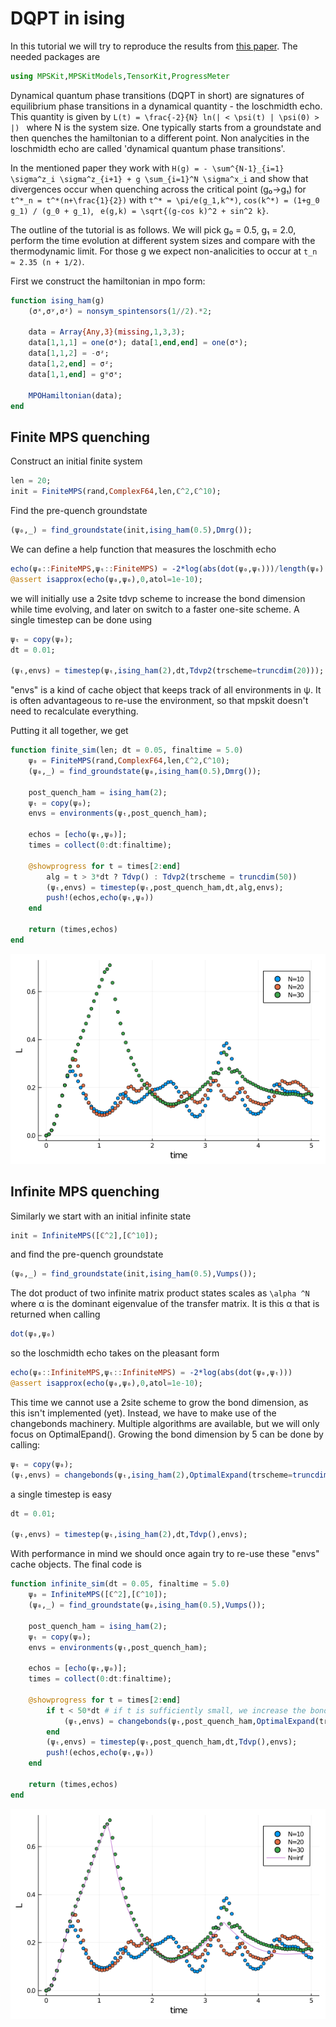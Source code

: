 # DQPT in ising

In this tutorial we will try to reproduce the results from [this paper](https://arxiv.org/pdf/1206.2505.pdf). The needed packages are

```julia
using MPSKit,MPSKitModels,TensorKit,ProgressMeter
```

Dynamical quantum phase transitions (DQPT in short) are signatures of equilibrium phase transitions in a dynamical quantity - the loschmidth echo. This quantity is given by ``L(t) = \frac{-2}{N} ln(| < \psi(t) | \psi(0) > |) `` where N is the system size. One typically starts from a groundstate and then quenches the hamiltonian to a different point. Non analycities in the loschmidth echo are called 'dynamical quantum phase transitions'.

In the mentioned paper they work with ``H(g) = - \sum^{N-1}_{i=1} \sigma^z_i \sigma^z_{i+1} + g \sum_{i=1}^N \sigma^x_i`` and show that divergences occur when quenching across the critical point (g₀→g₁) for ``t^*_n = t^*(n+\frac{1}{2})`` with ``t^* = \pi/e(g_1,k^*)``, ``cos(k^*) = (1+g_0 g_1) / (g_0 + g_1)``, `` e(g,k) = \sqrt{(g-cos k)^2 + sin^2 k}``.

The outline of the tutorial is as follows. We will pick g₀ = 0.5, g₁ = 2.0, perform the time evolution at different system sizes and compare with the thermodynamic limit. For those g we expect non-analicities to occur at ``t_n ≈ 2.35 (n + 1/2)``.

First we construct the hamiltonian in mpo form:
```julia
function ising_ham(g)
    (σˣ,σʸ,σᶻ) = nonsym_spintensors(1//2).*2;

    data = Array{Any,3}(missing,1,3,3);
    data[1,1,1] = one(σˣ); data[1,end,end] = one(σˣ);
    data[1,1,2] = -σᶻ;
    data[1,2,end] = σᶻ;
    data[1,1,end] = g*σˣ;

    MPOHamiltonian(data);
end
```

## Finite MPS quenching

Construct an initial finite system
```julia
len = 20;
init = FiniteMPS(rand,ComplexF64,len,ℂ^2,ℂ^10);
```

Find the pre-quench groundstate
```julia
(ψ₀,_) = find_groundstate(init,ising_ham(0.5),Dmrg());
```

We can define a help function that measures the loschmith echo
```julia
echo(ψ₀::FiniteMPS,ψₜ::FiniteMPS) = -2*log(abs(dot(ψ₀,ψₜ)))/length(ψ₀)
@assert isapprox(echo(ψ₀,ψ₀),0,atol=1e-10);
```

we will initially use a 2site tdvp scheme to increase the bond dimension while time evolving, and later on switch to a faster one-site scheme. A single timestep can be done using
```julia
ψₜ = copy(ψ₀);
dt = 0.01;

(ψₜ,envs) = timestep(ψₜ,ising_ham(2),dt,Tdvp2(trscheme=truncdim(20)));
```

"envs" is a kind of cache object that keeps track of all environments in ψ. It is often advantageous to re-use the environment, so that mpskit doesn't need to recalculate everything.

Putting it all together, we get
```julia
function finite_sim(len; dt = 0.05, finaltime = 5.0)
    ψ₀ = FiniteMPS(rand,ComplexF64,len,ℂ^2,ℂ^10);
    (ψ₀,_) = find_groundstate(ψ₀,ising_ham(0.5),Dmrg());

    post_quench_ham = ising_ham(2);
    ψₜ = copy(ψ₀);
    envs = environments(ψₜ,post_quench_ham);

    echos = [echo(ψₜ,ψ₀)];
    times = collect(0:dt:finaltime);

    @showprogress for t = times[2:end]
        alg = t > 3*dt ? Tdvp() : Tdvp2(trscheme = truncdim(50))
        (ψₜ,envs) = timestep(ψₜ,post_quench_ham,dt,alg,envs);
        push!(echos,echo(ψₜ,ψ₀))
    end

    return (times,echos)
end
```
![](finite_timeev.png)

## Infinite MPS quenching

Similarly we start with an initial infinite state
```julia
init = InfiniteMPS([ℂ^2],[ℂ^10]);
```

and find the pre-quench groundstate
```julia
(ψ₀,_) = find_groundstate(init,ising_ham(0.5),Vumps());
```

The dot product of two infinite matrix product states scales as  ``\alpha ^N`` where α is the dominant eigenvalue of the transfer matrix. It is this α that is returned when calling
```julia
dot(ψ₀,ψ₀)
```
so the loschmidth echo takes on the pleasant form

```julia
echo(ψ₀::InfiniteMPS,ψₜ::InfiniteMPS) = -2*log(abs(dot(ψ₀,ψₜ)))
@assert isapprox(echo(ψ₀,ψ₀),0,atol=1e-10);
```

This time we cannot use a 2site scheme to grow the bond dimension, as this isn't implemented (yet). Instead, we have to make use of the changebonds machinery. Multiple algorithms are available, but we will only focus on OptimalEpand(). Growing the bond dimension by 5 can be done by calling:
```julia
ψₜ = copy(ψ₀);
(ψₜ,envs) = changebonds(ψₜ,ising_ham(2),OptimalExpand(trscheme=truncdim(5)));
```

a single timestep is easy
```julia
dt = 0.01;

(ψₜ,envs) = timestep(ψₜ,ising_ham(2),dt,Tdvp(),envs);
```

With performance in mind we should once again try to re-use these "envs" cache objects. The final code is

```julia
function infinite_sim(dt = 0.05, finaltime = 5.0)
    ψ₀ = InfiniteMPS([ℂ^2],[ℂ^10]);
    (ψ₀,_) = find_groundstate(ψ₀,ising_ham(0.5),Vumps());

    post_quench_ham = ising_ham(2);
    ψₜ = copy(ψ₀);
    envs = environments(ψₜ,post_quench_ham);

    echos = [echo(ψₜ,ψ₀)];
    times = collect(0:dt:finaltime);

    @showprogress for t = times[2:end]
        if t < 50*dt # if t is sufficiently small, we increase the bond dimension
            (ψₜ,envs) = changebonds(ψₜ,post_quench_ham,OptimalExpand(trscheme=truncdim(1)),envs)
        end
        (ψₜ,envs) = timestep(ψₜ,post_quench_ham,dt,Tdvp(),envs);
        push!(echos,echo(ψₜ,ψ₀))
    end

    return (times,echos)
end
```
![](infinite_timeev.png)
